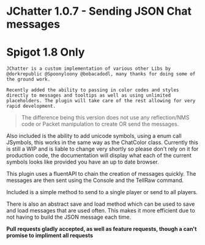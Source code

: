 JChatter 1.0.7 - Sending JSON Chat messages
============================================

Spigot 1.8 Only
===


``JChatter is a custom implementation of various other Libs by @dorkrepublic @Spoonyloony @bobacadodl, many thanks for doing some of the ground work.`` 


`Recently added the ability to passing in color codes and styles directly to messages and tooltips as well as using unlimited placeholders. The plugin
will take care of the rest allowing for very rapid development.`


<blockquote>
The difference being this version does not use any reflection/NMS code or Packet manipulation to create OR send the messages.
</blockquote>


Also included is the ability to add unicode symbols, using a enum call JSymbols, this works in the same way as the ChatColor class. Currently this is
still a WIP and is liable to change very shortly so please don't rely on it for production code, the documentation will display what each of the current symbols looks
like provided you have an up to date browser.

This plugin uses a fluentAPI to chain the creation of messages quickly. The messages are then sent using the Console and the TellRaw command.

Included is a simple method to send to a single player or send to all players.

There is also an abstract save and load method which can be used to save and load messages that are used often. This makes it more efficient due to not having to build the JSON message each time.


**Pull requests gladly accepted, as well as feature requests, though a can't promise to impliment all requests**

  
